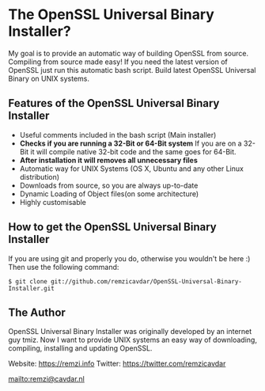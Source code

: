 # The OpenSSL Universal Binary Installer?

My goal is to provide an automatic way of building OpenSSL from source.
Compiling from source made easy!
If you need the latest version of OpenSSL just run this automatic bash script.
Build latest OpenSSL Universal Binary on UNIX systems.

## Features of the OpenSSL Universal Binary Installer

*   Useful comments included in the bash script (Main installer)
*   **Checks if you are running a 32-Bit or 64-Bit system** If you are on a 32-Bit it will compile native 32-bit code and the same goes for 64-Bit.
*   **After installation it will removes all unnecessary files**
*	Automatic way for UNIX Systems (OS X, Ubuntu and any other Linux distribution)
*   Downloads from source, so you are always up-to-date
*   Dynamic Loading of Object files(on some architecture)
*   Highly customisable

## How to get the OpenSSL Universal Binary Installer

If you are using git and properly you do, otherwise you wouldn't be here :)
Then use the following command:

    $ git clone git://github.com/remzicavdar/OpenSSL-Universal-Binary-Installer.git


## The Author

OpenSSL Universal Binary Installer was originally developed by an internet guy tmiz.
Now I want to provide UNIX systems an easy way of downloading, compiling, installing and updating OpenSSL.

Website: https://remzi.info
Twitter: https://twitter.com/remzicavdar

<mailto:remzi@cavdar.nl>